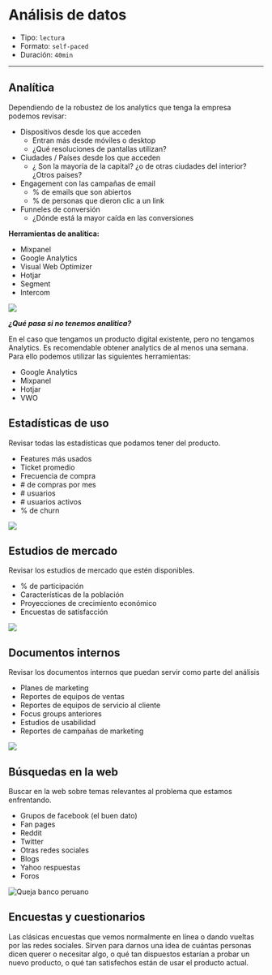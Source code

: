 # Análisis de datos

- Tipo: `lectura`
- Formato: `self-paced`
- Duración: `40min`

***

## Analítica

Dependiendo de la robustez de los analytics que tenga la empresa podemos
revisar:

- Dispositivos desde los que acceden
  - Entran más desde móviles o desktop
  - ¿Qué resoluciones de pantallas utilizan?
- Ciudades / Países desde los que acceden
  - ¿ Son la mayoría de la capital? ¿o de otras ciudades del interior? ¿Otros
  países?
- Engagement con las campañas de email
  - % de emails que son abiertos
  - % de personas que dieron clic a un link
- Funneles de conversión
  - ¿Dónde está la mayor caída en las conversiones

**Herramientas de analítica:**

- Mixpanel
- Google Analytics
- Visual Web Optimizer
- Hotjar
- Segment
- Intercom

![](https://lh3.googleusercontent.com/NsPbuYZN6yjWdnuvjoBBhlI227jjXoVXwzofHlP7DrK8AuA_jVzYBKkGUufY__NVAiUriv0ZLZJYw5vEId34zl8Tiu25ui_3b31cSnHpFty4NWzobbrbrK965vLoTvQ3nFW2jnaNK80)

 _**¿Qué pasa si no tenemos analítica?**_

En el caso que tengamos un producto digital existente, pero no tengamos
Analytics. Es recomendable obtener analytics de al menos una semana. Para ello
podemos utilizar las siguientes herramientas:

- Google Analytics
- Mixpanel
- Hotjar
- VWO

## Estadísticas de uso

Revisar todas las estadísticas que podamos tener del producto.

- Features más usados
- Ticket promedio
- Frecuencia de compra
- \# de compras por mes
- \# usuarios
- \# usuarios activos
- % de churn

![](https://lh6.googleusercontent.com/GvrCmCsI_MnWKXNqDuYvJuNA1kDZM2_Ip9iTUkviOko1gvMvDyUyGQ6lQOBQLj6jp9nqe9zpKFFn8Ohip5Zyb1dG7m4D-nBLPUGKf7fIgu0dxTwkmkIEP04yYmokq4ZMAbHQB7rQp0s)

## Estudios de mercado

Revisar los estudios de mercado que estén disponibles.

- % de participación
- Características de la población
- Proyecciones de crecimiento económico
- Encuestas de satisfacción

![](https://lh5.googleusercontent.com/uLknPlR5Wii0Ftvm2n58XZi5zqGwTCOXXZi3Jeo775sqkBdSE5p-d4YO3umLt_0iXnYF3GJXfpmgpEwVSwux9H7i_Ex63BZuMUYSk6ajkbihRcymvfRMvBGTYfzErQWiI7ITi-OCxKY)

## Documentos internos

Revisar los documentos internos que puedan servir como parte del análisis

- Planes de marketing
- Reportes de equipos de ventas
- Reportes de equipos de servicio al cliente
- Focus groups anteriores
- Estudios de usabilidad
- Reportes de campañas de marketing

![](https://lh4.googleusercontent.com/G3JkQKrZ8HmNAjH3NlQ_zIMFoLlDwYozNtNkmn47jS0NwrjxHfOktXoKCSxiW71yxzbciWdM1ZBGXNnDx_PXdDrpOmODJL3V4g_0Q1E_-ddbIIScsmn3Wgv7reEfZaMd5S0WbJVxwjs)

## Búsquedas en la web

Buscar en la web sobre temas relevantes al problema que estamos enfrentando.

- Grupos de facebook (el buen dato)
- Fan pages
- Reddit
- Twitter
- Otras redes sociales
- Blogs
- Yahoo respuestas
- Foros

![Queja banco peruano](https://lh6.googleusercontent.com/D9TJpHB4tRuiHlRUY59wt_kaIUZie36FKEFEWBEq2J59XUx_fj03XLrnGCnaezlcqsnJ7GpE-rjZfLDQKGWpyI4PGpoenjPL2juf4Pgk22oJKcuh-imKijKkLPHsgdDPE13OywQs3fU)

## Encuestas y cuestionarios

Las clásicas encuestas que vemos normalmente en línea o dando vueltas por las
redes sociales. Sirven para darnos una idea de cuántas personas dicen querer o
necesitar algo, o qué tan dispuestos estarían a probar un nuevo producto, o qué
tan satisfechos están de usar el producto actual.